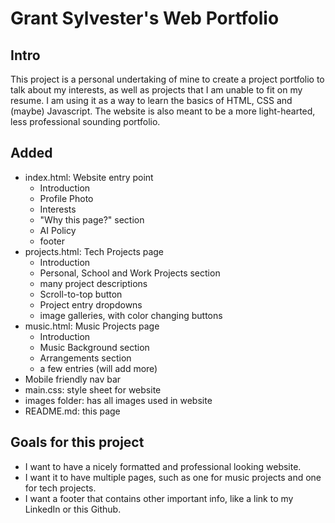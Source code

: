 # Grant Sylvester's Web Portfolio

## Intro

This project is a personal undertaking of mine to create a project portfolio to talk about my interests, as well as projects that I
am unable to fit on my resume. I am using it as a way to learn the basics of HTML, CSS and (maybe) Javascript. The website is also meant
to be a more light-hearted, less professional sounding portfolio.

## Added

- index.html: Website entry point
    - Introduction
    - Profile Photo
    - Interests
    - "Why this page?" section
    - AI Policy
    - footer
- projects.html: Tech Projects page
    - Introduction
    - Personal, School and Work Projects section
    - many project descriptions
    - Scroll-to-top button
    - Project entry dropdowns
    - image galleries, with color changing buttons
- music.html: Music Projects page
    - Introduction
    - Music Background section
    - Arrangements section
    - a few entries (will add more)
- Mobile friendly nav bar
- main.css: style sheet for website
- images folder: has all images used in website
- README.md: this page

## Goals for this project

- I want to have a nicely formatted and professional looking website.
- I want it to have multiple pages, such as one for music projects and one for tech projects.
- I want a footer that contains other important info, like a link to my LinkedIn or this Github.